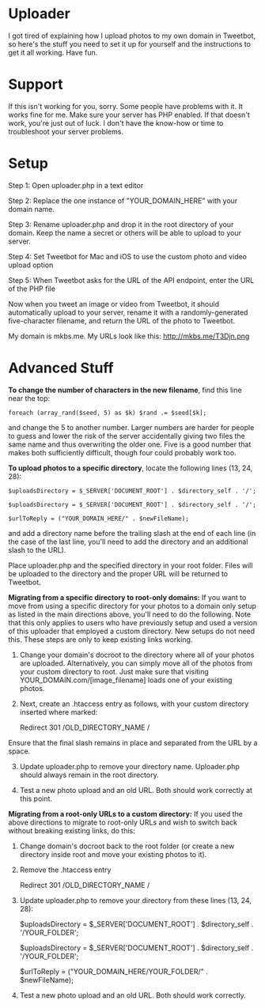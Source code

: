 Uploader
=============

I got tired of explaining how I upload photos to my own domain in Tweetbot, so here's the stuff you need to set it up for yourself and the instructions to get it all working. Have fun.

Support
=============

If this isn't working for you, sorry. Some people have problems with it. It works fine for me. Make sure your server has PHP enabled. If that doesn't work, you're just out of luck. I don't have the know-how or time to troubleshoot your server problems.

Setup
=============

Step 1: Open uploader.php in a text editor

Step 2: Replace the one instance of "YOUR_DOMAIN_HERE" with your domain name.

Step 3: Rename uploader.php and drop it in the root directory of your domain. Keep the name a secret or others will be able to upload to your server.

Step 4: Set Tweetbot for Mac and iOS to use the custom photo and video upload option

Step 5: When Tweetbot asks for the URL of the API endpoint, enter the URL of the PHP file


Now when you tweet an image or video from Tweetbot, it should automatically upload to your server, rename it with a randomly-generated five-character filename, and return the URL of the photo to Tweetbot.

My domain is mkbs.me. My URLs look like this: http://mkbs.me/T3Djn.png


Advanced Stuff
=============

**To change the number of characters in the new filename**, find this line near the top:

    foreach (array_rand($seed, 5) as $k) $rand .= $seed[$k];

and change the 5 to another number. Larger numbers are harder for people to guess and lower the risk of the server accidentally giving two files the same name and thus overwriting the older one. Five is a good number that makes both sufficiently difficult, though four could probably work too.

**To upload photos to a specific directory**, locate the following lines (13, 24, 28):

    $uploadsDirectory = $_SERVER['DOCUMENT_ROOT'] . $directory_self . '/';
    
    $uploadsDirectory = $_SERVER['DOCUMENT_ROOT'] . $directory_self . '/';
    
    $urlToReply = ("YOUR_DOMAIN_HERE/" . $newFileName);

and add a directory name before the trailing slash at the end of each line (in the case of the last line, you'll need to add the directory and an additional slash to the URL).

Place uploader.php and the specified directory in your root folder. Files will be uploaded to the directory and the proper URL will be returned to Tweetbot.

**Migrating from a specific directory to root-only domains:** If you want to move from using a specific directory for your photos to a domain only setup as listed in the main directions above, you'll need to do the following. Note that this only applies to users who have previously setup and used a version of this uploader that employed a custom directory. New setups do not need this. These steps are only to keep existing links working.

1) Change your domain's docroot to the directory where all of your photos are uploaded. Alternatively, you can simply move all of the photos from your custom directory to root. Just make sure that visiting YOUR_DOMAIN.com/[image_filename] loads one of your existing photos.

2) Next, create an .htaccess entry as follows, with your custom directory inserted where marked:

    Redirect 301 /OLD_DIRECTORY_NAME /

Ensure that the final slash remains in place and separated from the URL by a space.

3) Update uploader.php to remove your directory name. Uploader.php should always remain in the root directory.

4) Test a new photo upload and an old URL. Both should work correctly at this point.

**Migrating from a root-only URLs to a custom directory:** If you used the above directions to migrate to root-only URLs and wish to switch back without breaking existing links, do this:

1) Change domain's docroot back to the root folder (or create a new directory inside root and move your existing photos to it).

2) Remove the .htaccess entry

    Redirect 301 /OLD_DIRECTORY_NAME /
    
3) Update uploader.php to remove your directory from these lines  (13, 24, 28):

    $uploadsDirectory = $_SERVER['DOCUMENT_ROOT'] . $directory_self . '/YOUR_FOLDER';
    
    $uploadsDirectory = $_SERVER['DOCUMENT_ROOT'] . $directory_self . '/YOUR_FOLDER';
    
    $urlToReply = ("YOUR_DOMAIN_HERE/YOUR_FOLDER/" . $newFileName);
    
4) Test a new photo upload and an old URL. Both should work correctly.

